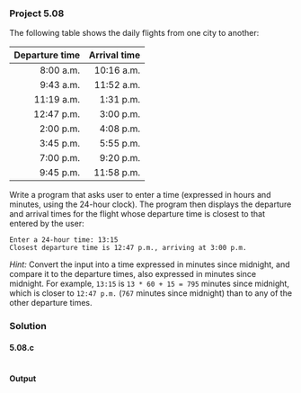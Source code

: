 ### Project 5.08
The following table shows the daily flights from one city to another:

| Departure time | Arrival time |
| ---: | ---: |
| 8:00 a.m. | 10:16 a.m. |
| 9:43 a.m. | 11:52 a.m. |
| 11:19 a.m. | 1:31 p.m. |
| 12:47 p.m. | 3:00 p.m. |
| 2:00 p.m. | 4:08 p.m. |
| 3:45 p.m. | 5:55 p.m. |
| 7:00 p.m. | 9:20 p.m. |
| 9:45 p.m. | 11:58 p.m. |

Write a program that asks user to enter a time (expressed in hours and minutes, using the 24-hour clock). The program then displays the departure and arrival times for the flight whose departure time is closest to that entered by the user:
```
Enter a 24-hour time: 13:15
Closest departure time is 12:47 p.m., arriving at 3:00 p.m.
```
*Hint:* Convert the input into a time expressed in minutes since midnight, and compare it to the departure times, also expressed in minutes since midnight. For example, `13:15` is `13 * 60 + 15 = 795` minutes since midnight, which is closer to `12:47 p.m.` (`767` minutes since midnight) than to any of the other departure times.
### Solution
#### 5.08.c
```c
```
#### Output
```
